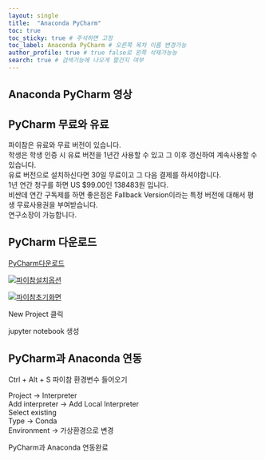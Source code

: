 ```yaml
---
layout: single
title:  "Anaconda PyCharm"
toc: true
toc_sticky: true # 주석하면 고정
toc_label: Anaconda PyCharm # 오른쪽 목차 이름 변경가능
author_profile: true # true false로 왼쪽 삭제가능능
search: true # 검색기능에 나오게 할건지 여부       
---
```


## Anaconda PyCharm 영상

<!-- {% include video id="" provider="youtube" %} -->

## PyCharm 무료와 유료

파이참은 유료와 무료 버전이 있습니다.  
학생은 학생 인증 시 유료 버전을 1년간 사용할 수 있고 그 이후 갱신하여 계속사용할 수 있습니다.  
유료 버전으로 설치하신다면 30일 무료이고 그 다음 결제를 하셔야합니다.  
1년 연간 청구를 하면 US $99.00인 138483원 입니다.  
비싼데 연간 구독제를 하면 좋은점은 Fallback Version이라는 특정 버전에 대해서 평생 무료사용권을 부여받습니다.  
연구소장이 가능합니다.

## PyCharm 다운로드

[PyCharm다운로드](https://www.jetbrains.com/pycharm/download/?section=windows)

[![파이참설치옵션]({{site.url}}/images/2025-05-11-anaconda-pycharm/파이참설치옵션.png)]({{site.url}}/images/2025-05-11-anaconda-pycharm/파이참설치옵션.png)

[![파이참초기화면]({{site.url}}/images/2025-05-11-anaconda-pycharm/파이참초기화면.png)]({{site.url}}/images/2025-05-11-anaconda-pycharm/파이참초기화면.png)

New Project 클릭

jupyter notebook 생성

## PyCharm과 Anaconda 연동

Ctrl + Alt + S 파이참 환경변수 들어오기

Project -> Interpreter  
Add interpreter -> Add Local Interpreter  
Select existing  
Type -> Conda  
Environment -> 가상환경으로 변경  

PyCharm과 Anaconda 연동완료



